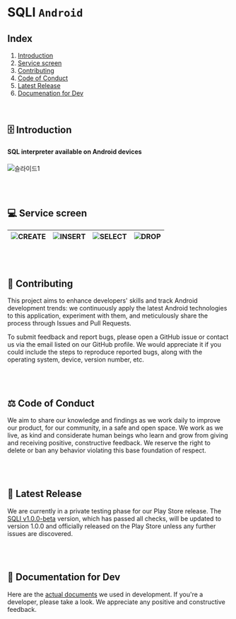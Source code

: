 # SQLI `Android`

## Index

1. [Introduction](#%EF%B8%8F-introduction)
2. [Service screen](#-service-screen)
3. [Contributing](#-contributing)
4. [Code of Conduct](#%EF%B8%8F-code-of-conduct)
5. [Latest Release](#-latest-release)
6. [Documenation for Dev](#-documentation-for-dev)

<br>

## 🗄️ Introduction

#### SQL interpreter available on Android devices

![슬라이드1](https://github.com/Nter-developer/sql-interpreter-android/assets/59863112/2d52c42c-42ea-4685-8c0f-205876a6c237)

</br></br>

## 💻 Service screen

|![CREATE](https://github.com/Nter-developer/sql-interpreter-android/assets/59863112/6fd1da0b-f832-4460-825a-b1ad19e6ed9d)|![INSERT](https://github.com/Nter-developer/sql-interpreter-android/assets/59863112/f30814fb-a799-46f4-bf3a-9a735186f9a3)|![SELECT](https://github.com/Nter-developer/sql-interpreter-android/assets/59863112/6fb14857-1fe0-4283-9c83-3760653fe603)|![DROP](https://github.com/Nter-developer/sql-interpreter-android/assets/59863112/66305a80-983e-451a-ae75-a1e786eaf3e5)|
|--|--|--|--|


</br></br>

## 🤝 Contributing

This project aims to enhance developers' skills and track Android development trends: we continuously apply the latest Android technologies to this application, experiment with them, and meticulously share the process through Issues and Pull Requests.

To submit feedback and report bugs, please open a GitHub issue or contact us via the email listed on our GitHub profile. We would appreciate it if you could include the steps to reproduce reported bugs, along with the operating system, device, version number, etc.

</br></br>

## ⚖️ Code of Conduct

We aim to share our knowledge and findings as we work daily to improve our product, for our community, in a safe and open space. We work as we live, as kind and considerate human beings who learn and grow from giving and receiving positive, constructive feedback. We reserve the right to delete or ban any behavior violating this base foundation of respect.

</br></br>

## 🚀 Latest Release

We are currently in a private testing phase for our Play Store release. The [SQLI v1.0.0-beta](https://github.com/Nter-developer/sql-interpreter-android/releases/tag/release-v1.0.0-beta) version, which has passed all checks, will be updated to version 1.0.0 and officially released on the Play Store unless any further issues are discovered.


<br><br>

## 📝 Documentation for Dev

Here are the [actual documents](https://github.com/Nter-developer/sql-interpreter-android/tree/dev/docs) we used in development. If you're a developer, please take a look. We appreciate any positive and constructive feedback.

</br></br>


<!--
## 🗄️ Introduction
## 💻 Service screen
## 🛠️ Technology Stack
-->

